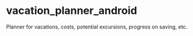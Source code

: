 # vacation_planner_android
Planner for vacations, costs, potential excursions, progress on saving, etc.
